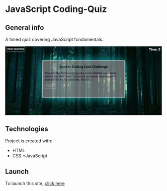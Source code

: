 # JavaScript Coding-Quiz

## General info

A timed quiz covering JavaScript fundamentals. 

![Coding Quiz project screenshot](codequiz.png)
    
## Technologies
Project is created with:
* HTML
* CSS
*JavaScript
    
## Launch
To launch this site, [click here](https://cammeer.github.io/Coding-Quiz/)

